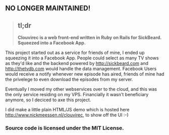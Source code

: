 ## NO LONGER MAINTAINED! #

> ## tl;dr ##
> **Clouvirec is a web front-end written in Ruby on Rails for SickBeard. Squeezed into a Facebook App.**

This project started out as a service for friends of mine, I ended up squeezing it into a Facebook App. People could select as many TV shows as they'd like and the backend powered by <http://sickbeard.com> and <http://thetvdb.com> would handle the data management. Facebook Users would receive a notify whenever new episode has aired, friends of mine had the privelege to even download the episodes from my server.

Eventually I moved my other webservices over to the cloud, and this was the only service residing on my VPS. Financially it wasn't beneficiary anymore, so I deciced to axe this project.

I did make a little plain HTML/JS demo which is hosted here <http://www.nickmeessen.nl/clouvirec>, to show off the UI :-)

### Source code is licensed under the MIT License. ###

